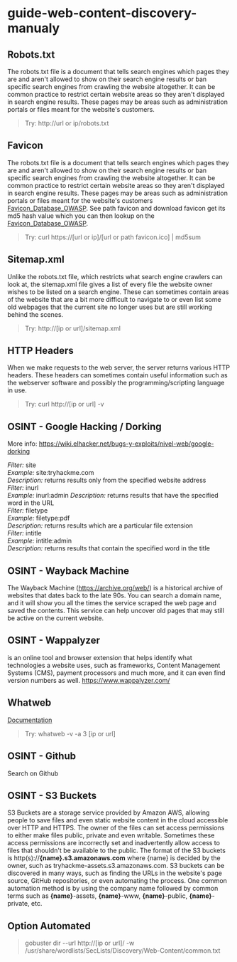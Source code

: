 # guide-web-content-discovery-manualy

## Robots.txt

The robots.txt file is a document that tells search engines which pages they are and aren't allowed to show on their search engine results or ban specific search engines from crawling the website altogether. It can be common practice to restrict certain website areas so they aren't displayed in search engine results. These pages may be areas such as administration portals or files meant for the website's customers.

> Try: http://url or ip/robots.txt

## Favicon

The robots.txt file is a document that tells search engines which pages they are and aren't allowed to show on their search engine results or ban specific search engines from crawling the website altogether. It can be common practice to restrict certain website areas so they aren't displayed in search engine results. These pages may be areas such as administration portals or files meant for the website's customers [Favicon_Database_OWASP](https://wiki.owasp.org/index.php/OWASP_favicon_database).
See path favicon and download favicon get its md5 hash value which you can then lookup on the [Favicon_Database_OWASP](https://wiki.owasp.org/index.php/OWASP_favicon_database).

> Try: curl https://[url or ip]/[url or path favicon.ico] | md5sum

## Sitemap.xml

Unlike the robots.txt file, which restricts what search engine crawlers can look at, the sitemap.xml file gives a list of every file the website owner wishes to be listed on a search engine. These can sometimes contain areas of the website that are a bit more difficult to navigate to or even list some old webpages that the current site no longer uses but are still working behind the scenes.

> Try: http://[ip or url]/sitemap.xml

## HTTP Headers

When we make requests to the web server, the server returns various HTTP headers. These headers can sometimes contain useful information such as the webserver software and possibly the programming/scripting language in use.

> Try: curl http://[ip or url] -v

## OSINT - Google Hacking / Dorking

More info: https://wiki.elhacker.net/bugs-y-exploits/nivel-web/google-dorking

_Filter:_ site  
_Example:_ site:tryhackme.com  
_Description:_ returns results only from the specified website address  
_Filter:_ inurl  
_Example:_ inurl:admin
_Description:_ returns results that have the specified word in the URL  
_Filter:_ filetype  
_Example:_ filetype:pdf  
_Description:_ returns results which are a particular file extension  
_Filter:_ intitle  
_Example:_ intitle:admin  
_Description:_ returns results that contain the specified word in the title

## OSINT - Wayback Machine

The Wayback Machine (https://archive.org/web/) is a historical archive of websites that dates back to the late 90s. You can search a domain name, and it will show you all the times the service scraped the web page and saved the contents. This service can help uncover old pages that may still be active on the current website.

## OSINT - Wappalyzer

is an online tool and browser extension that helps identify what technologies a website uses, such as frameworks, Content Management Systems (CMS), payment processors and much more, and it can even find version numbers as well.
https://www.wappalyzer.com/

## Whatweb

[Documentation](https://www.kali.org/tools/whatweb/)

> Try: whatweb -v -a 3 [ip or url]

## OSINT - Github

Search on Github

## OSINT - S3 Buckets

S3 Buckets are a storage service provided by Amazon AWS, allowing people to save files and even static website content in the cloud accessible over HTTP and HTTPS. The owner of the files can set access permissions to either make files public, private and even writable. Sometimes these access permissions are incorrectly set and inadvertently allow access to files that shouldn't be available to the public. The format of the S3 buckets is http(s)://**{name}.s3.amazonaws.com** where {name} is decided by the owner, such as tryhackme-assets.s3.amazonaws.com. S3 buckets can be discovered in many ways, such as finding the URLs in the website's page source, GitHub repositories, or even automating the process. One common automation method is by using the company name followed by common terms such as **{name}**-assets, **{name}**-www, **{name}**-public, **{name}**-private, etc.

## Option Automated

> gobuster dir --url http://[ip or url]/ -w /usr/share/wordlists/SecLists/Discovery/Web-Content/common.txt
